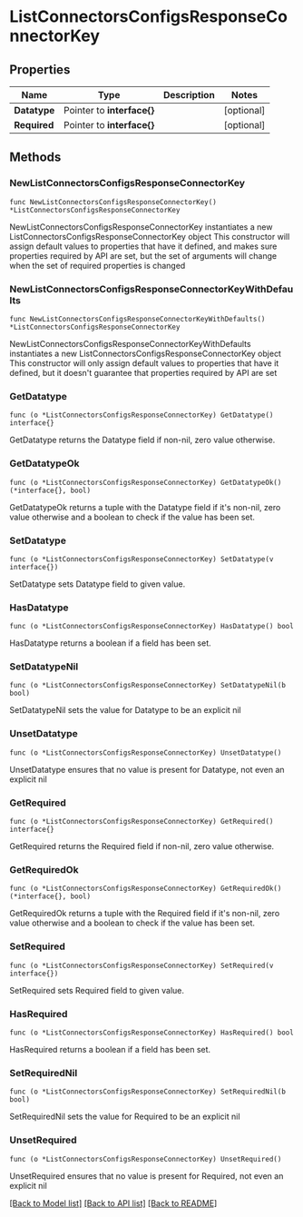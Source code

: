 # ListConnectorsConfigsResponseConnectorKey

## Properties

Name | Type | Description | Notes
------------ | ------------- | ------------- | -------------
**Datatype** | Pointer to **interface{}** |  | [optional]
**Required** | Pointer to **interface{}** |  | [optional]

## Methods

### NewListConnectorsConfigsResponseConnectorKey

`func NewListConnectorsConfigsResponseConnectorKey() *ListConnectorsConfigsResponseConnectorKey`

NewListConnectorsConfigsResponseConnectorKey instantiates a new ListConnectorsConfigsResponseConnectorKey object
This constructor will assign default values to properties that have it defined,
and makes sure properties required by API are set, but the set of arguments
will change when the set of required properties is changed

### NewListConnectorsConfigsResponseConnectorKeyWithDefaults

`func NewListConnectorsConfigsResponseConnectorKeyWithDefaults() *ListConnectorsConfigsResponseConnectorKey`

NewListConnectorsConfigsResponseConnectorKeyWithDefaults instantiates a new ListConnectorsConfigsResponseConnectorKey object
This constructor will only assign default values to properties that have it defined,
but it doesn't guarantee that properties required by API are set

### GetDatatype

`func (o *ListConnectorsConfigsResponseConnectorKey) GetDatatype() interface{}`

GetDatatype returns the Datatype field if non-nil, zero value otherwise.

### GetDatatypeOk

`func (o *ListConnectorsConfigsResponseConnectorKey) GetDatatypeOk() (*interface{}, bool)`

GetDatatypeOk returns a tuple with the Datatype field if it's non-nil, zero value otherwise
and a boolean to check if the value has been set.

### SetDatatype

`func (o *ListConnectorsConfigsResponseConnectorKey) SetDatatype(v interface{})`

SetDatatype sets Datatype field to given value.

### HasDatatype

`func (o *ListConnectorsConfigsResponseConnectorKey) HasDatatype() bool`

HasDatatype returns a boolean if a field has been set.

### SetDatatypeNil

`func (o *ListConnectorsConfigsResponseConnectorKey) SetDatatypeNil(b bool)`

 SetDatatypeNil sets the value for Datatype to be an explicit nil

### UnsetDatatype
`func (o *ListConnectorsConfigsResponseConnectorKey) UnsetDatatype()`

UnsetDatatype ensures that no value is present for Datatype, not even an explicit nil
### GetRequired

`func (o *ListConnectorsConfigsResponseConnectorKey) GetRequired() interface{}`

GetRequired returns the Required field if non-nil, zero value otherwise.

### GetRequiredOk

`func (o *ListConnectorsConfigsResponseConnectorKey) GetRequiredOk() (*interface{}, bool)`

GetRequiredOk returns a tuple with the Required field if it's non-nil, zero value otherwise
and a boolean to check if the value has been set.

### SetRequired

`func (o *ListConnectorsConfigsResponseConnectorKey) SetRequired(v interface{})`

SetRequired sets Required field to given value.

### HasRequired

`func (o *ListConnectorsConfigsResponseConnectorKey) HasRequired() bool`

HasRequired returns a boolean if a field has been set.

### SetRequiredNil

`func (o *ListConnectorsConfigsResponseConnectorKey) SetRequiredNil(b bool)`

 SetRequiredNil sets the value for Required to be an explicit nil

### UnsetRequired
`func (o *ListConnectorsConfigsResponseConnectorKey) UnsetRequired()`

UnsetRequired ensures that no value is present for Required, not even an explicit nil

[[Back to Model list]](../README.md#documentation-for-models) [[Back to API list]](../README.md#documentation-for-api-endpoints) [[Back to README]](../README.md)

